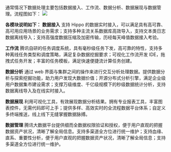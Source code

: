 通常情况下数据处理主要包括数据接入、工作流、数据分析、数据展现与数据管理。流程图如下：
![](//mc.qcloudimg.com/static/img/b77a8a0af8c3f7e07ed3c581721d0ac8/image.png)

**各模块说明如下：**
**数据接入**
支持 Hippo 的数据实时接入，可以满足具有高可靠、高可用应用场景的业务需求；支持多种主流关系数据库高效导入，支持文本类日志数据离线导入；支持高强度数据压缩及加密传输，历经每天峰值数据接入考验。

**工作流**
腾讯自研的任务调度系统，具有毫秒级任务下发，高可靠的特性，支持多种离线任务类型和调度策略，满足复杂数据挖掘要求；可视化工作流开发 IDE，拖拽式任务开发；丰富的任务模板，满足快速便捷流计算任务创建。

**数据分析**
通过 web 界面与集群之间的操作来进行交互分析处理数据。提供数据分析与探索挖掘功能，助力用户发现大数据价值；开源分布式分析引擎，满足企业级用户数据集市建设需求；支撑万级维度、千亿级规模下的秒级数据统计分析，支持数据离线导入及在线实时接入。

**数据展现**
利用可视化工具，有效展现数据分析结果。拥有专业报表工具，丰富图表控件，无需代码即可上手；提供多样、高效实时的全流程数据平台体系；自定义多终端推送，线上线下无缝掌握数据脉搏。

**数据管理**
腾讯大数据平台提供细而全数据权限验证和授权，便于用户直观的把握数据资产状况，清晰了解全局信息。支持多渠道全方位进行统一维护；支持血缘、直系、重要性分析，便于用户直观的把握数据资产状况，清晰了解全局信息；支持多渠道全方位进行统一维护。
